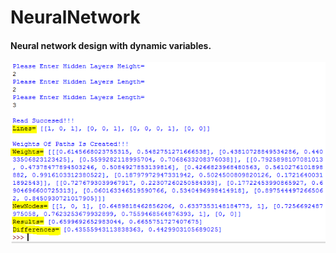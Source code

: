 # NeuralNetwork
#### **Neural network design with dynamic variables.**

![İnputs And Outputs](https://github.com/ozkandgn/NeuralNetwork/blob/master/images/output.PNG)
